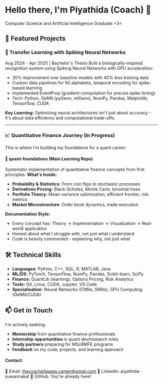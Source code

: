 # Hello there, I'm Piyathida (Coach) 👋
Computer Science and Artificial Intelligence Graduate >3<

## 🔬 Featured Projects
### 🧠 Transfer Learning with Spiking Neural Networks
Aug 2024 - Apr 2025 | Bachelor's Thesis
Built a biologically-inspired recognition system using Spiking Neural Networks with GPU acceleration:

* 35% improvement over baseline models with 40% less training data
* Custom data pipelines for 50 alphabets, temporal encoding for spike-based learning
* Implemented EventProp (gradient computation for precise spike timing)
* Tech: Python, GeNN (pyGenn, mlGenn), NumPy, Pandas, Matplotlib, Tensorflow, CUDA

**Key Learning:** Optimizing neural architectures isn't just about accuracy - it's about data efficiency and computational trade-offs.


---
### 📈 Quantitative Finance Journey (In Progress)
This is where I'm building my foundations for a quant career:
#### 🎲 quant-foundations (Main Learning Repo)
Systematic implementation of quantitative finance concepts from first principles.
**What's Inside:**

* **Probability & Statistics:** From coin flips to stochastic processes
* **Derivatives Pricing:** Black-Scholes, Monte Carlo, binomial trees
* **Portfolio Theory:** Mean-variance optimization, efficient frontier, risk metrics
* **Market Microstructure:** Order book dynamics, trade execution

**Documentation Style:**

* Every concept has: Theory → Implementation → Visualization → Real-world application
* Honest about what I struggle with, not just what I understand
* Code is heavily commented - explaining why, not just what



## 🛠️ Technical Skills
* **Languages:** Python, C++, SQL, R, MATLAB, Java
* **ML/DS:** PyTorch, TensorFlow, NumPy, Pandas, Scikit-learn, SciPy
* **Finance:** QuantLib (learning), Options Pricing, Risk Analytics
* **Tools:** Git, Linux, CUDA, Jupyter, VS Code
* **Specialisation:** Neural Networks (CNNs, SNNs), GPU Computing (GeNN/CUDA)


## 📫 Get in Touch
I'm actively seeking:

* **Mentorship** from quantitative finance professionals
* **Internship** **opportunities** in quant dev/research roles
* **Study partners** preparing for MScRMFE programs
* **Feedback** on my code, projects, and learning approach

#### Contact:

📧 Email: thecoachellaaaas.career@gmail.com
💼 LinkedIn: piyathida-suwannakat
🐙 GitHub: You're already here!
